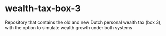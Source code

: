 # wealth-tax-box-3
Repository that contains the old and new Dutch personal wealth tax (box 3), with the option to simulate wealth growth under both systems
